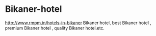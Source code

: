 # Bikaner-hotel
http://www.rmpm.in/hotels-in-bikaner Bikaner hotel, best Bikaner hotel , premium Bikaner hotel , quality Bikaner hotel.etc.
